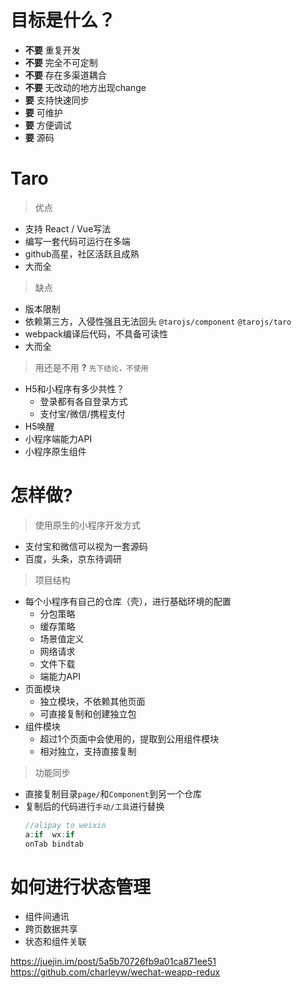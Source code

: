 # 目标是什么？
- **不要** 重复开发
- **不要** 完全不可定制
- **不要** 存在多渠道耦合
- **不要** 无改动的地方出现change
- **要** 支持快速同步
- **要** 可维护
- **要** 方便调试
- **要** 源码

# Taro
> 优点
- 支持 React / Vue写法
- 编写一套代码可运行在多端
- github高星，社区活跃且成熟
- 大而全
  
> 缺点
- 版本限制
- 依赖第三方，入侵性强且无法回头 `@tarojs/component` `@tarojs/taro`
- webpack编译后代码，不具备可读性
- 大而全

> 用还是不用 **?** `先下结论，不使用`    
- H5和小程序有多少共性？
  - 登录都有各自登录方式
  - 支付宝/微信/携程支付
- H5唤醒
- 小程序端能力API
- 小程序原生组件

# 怎样做?
> 使用原生的小程序开发方式
- 支付宝和微信可以视为一套源码
- 百度，头条，京东待调研
  
> 项目结构
- 每个小程序有自己的仓库（壳），进行基础环境的配置
  - 分包策略
  - 缓存策略
  - 场景值定义
  - 网络请求
  - 文件下载
  - 端能力API
- 页面模块
  - 独立模块，不依赖其他页面
  - 可直接复制和创建独立包
- 组件模块
  - 超过1个页面中会使用的，提取到公用组件模块
  - 相对独立，支持直接复制

> 功能同步
- 直接复制目录`page/`和`Component`到另一个仓库
- 复制后的代码进行`手动/工具`进行替换
  ```js
  //alipay to weixin
  a:if  wx:if
  onTab bindtab


# 如何进行状态管理
- 组件间通讯
- 跨页数据共享
- 状态和组件关联

https://juejin.im/post/5a5b70726fb9a01ca871ee51   
https://github.com/charleyw/wechat-weapp-redux

